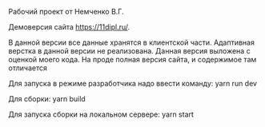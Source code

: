 Рабочий проект от Немченко В.Г.

Демоверсия сайта https://11dipl.ru/.

В данной версии все данные хранятся в клиентской части. Адаптивная верстка в данной версии не реализована. Данная версия выложена с оценкой моего кода. На проде полная версия сайта, и содержимое там отличается

Для запуска в режиме разработчика надо ввести команду: yarn run dev

Для сборки: yarn build

Для запуска сборки на локальном сервере: yarn start
